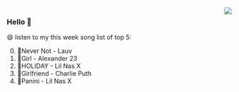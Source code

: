 <img align="right"  src="https://github-readme-stats.vercel.app/api/top-langs/?username=sohyunQVQ" />

### Hello 👋

😄 listen to my this week song list of top 5:

0. 🌈Never Not - Lauv
1. 🌈Girl - Alexander 23
2. 🌈HOLIDAY - Lil Nas X
3. 🌈Girlfriend - Charlie Puth
4. 🌈Panini - Lil Nas X

